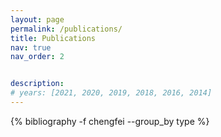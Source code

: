```yaml
---
layout: page
permalink: /publications/
title: Publications
nav: true
nav_order: 2


description:
# years: [2021, 2020, 2019, 2018, 2016, 2014]
---
```


<div class="publications">
 {% bibliography -f chengfei --group_by type %}
</div>